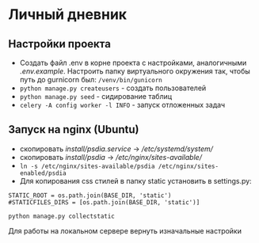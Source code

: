 # Личный дневник

## Настройки проекта
+ Создать файл .env в корне проекта с настройками, аналогичными *.env.example*. Настроить папку виртуального окружения так, чтобы путь до gurnicorn был:
``/venv/bin/gunicorn``
+ ``python manage.py createusers`` - создать пользователей
+ ``python manage.py seed`` - сидирование таблиц
+ ``celery -A config worker -l INFO`` - запуск отложенных задач


## Запуск на nginx (Ubuntu)
+ скопировать *install/psdia.service* -> */etc/systemd/system/*
+ скопировать *install/psdia* -> */etc/nginx/sites-available/*
+ ``ln -s /etc/nginx/sites-available/psdia /etc/nginx/sites-enabled/psdia``
+ Для копирования css стилей в папку static установить в settings.py:

```
STATIC_ROOT = os.path.join(BASE_DIR, 'static')
#STATICFILES_DIRS = [os.path.join(BASE_DIR, 'static')]
```

```python manage.py collectstatic```

Для работы на локальном сервере вернуть изначальные настройки
